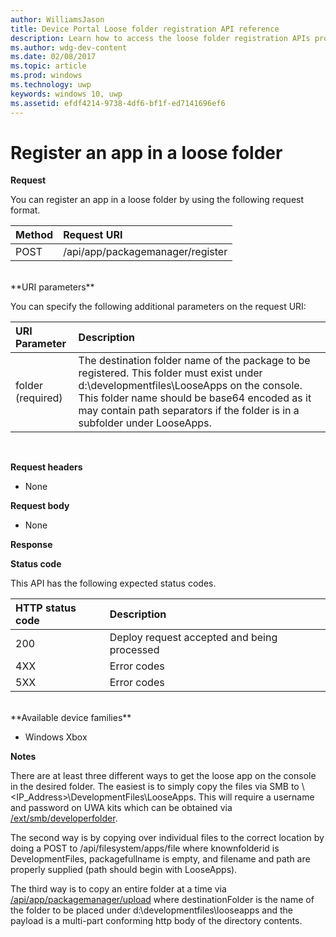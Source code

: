 ```yaml
---
author: WilliamsJason
title: Device Portal Loose folder registration API reference
description: Learn how to access the loose folder registration APIs programatically.
ms.author: wdg-dev-content
ms.date: 02/08/2017
ms.topic: article
ms.prod: windows
ms.technology: uwp
keywords: windows 10, uwp
ms.assetid: efdf4214-9738-4df6-bf1f-ed7141696ef6
---
```


# Register an app in a loose folder  

**Request**

You can register an app in a loose folder by using the following request format.

Method      | Request URI
:------     | :------
POST | /api/app/packagemanager/register
<br />
**URI parameters**

You can specify the following additional parameters on the request URI:

URI Parameter      | Description
:------     | :-----
folder (required) | The destination folder name of the package to be registered. This folder must exist under d:\developmentfiles\LooseApps on the console. This folder name should be base64 encoded as it may contain path separators if the folder is in a subfolder under LooseApps.
<br />

**Request headers**

- None

**Request body**

- None

**Response**

**Status code**

This API has the following expected status codes.

HTTP status code      | Description
:------     | :-----
200 | Deploy request accepted and being processed
4XX | Error codes
5XX | Error codes
<br />
**Available device families**

* Windows Xbox

**Notes**

There are at least three different ways to get the loose app on the console in the desired folder. The easiest is to simply copy the files via SMB to \\<IP_Address>\DevelopmentFiles\LooseApps. This will require a username and password on UWA kits which can be obtained via [/ext/smb/developerfolder](wdp-smb-api.md). 

The second way is by copying over individual files to the correct location by doing a POST to /api/filesystem/apps/file where knownfolderid is DevelopmentFiles, packagefullname is empty, and filename and path are properly supplied (path should begin with LooseApps).

The third way is to copy an entire folder at a time via [/api/app/packagemanager/upload](wdp-folder-upload.md) where destinationFolder is the name of the folder to be placed under d:\developmentfiles\looseapps and the payload is a multi-part conforming http body of the directory contents.

